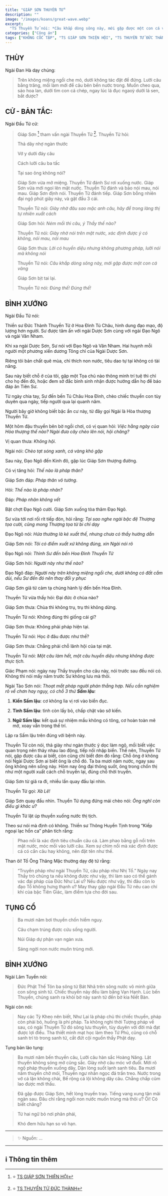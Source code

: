 ```yaml
---
title: "GIÁP SƠN THUYỀN TỬ"
description: ""
image: "/images/koans/great-wave.webp"
excerpt: 
  "TS Thuyền Tử nói: *Câu khắp dòng sông này, mới gặp được một con cá vàng* "
categories: ["Công án"]
tags: ["KHÔNG CỐC TẬP", "TS GIÁP SƠN THIỆN HỘI", "TS THUYỀN TỬ ĐỨC THÀNH"]
---
```


## THÙY

Ngài Đan Hà dạy chúng:

> Trên không miệng ngồi che mỏ, dưới không tác đặt để đứng. Lưỡi câu bằng trăng, mồi làm mới để câu bên bến nước trong. 
> Muốn cheo qua, sáo hoa lan, dưới tìm con cá chép, ngay lúc lá đục ngaoỳ dưới lá sen, bắt được?

## CỬ - BẢN TẮC:

Ngài Đầu Tử cử: 

> Giáp Sơn [^1] tham vấn ngài Thuyền Tử [^2]. Thuyền Tử hỏi: 
>
> Thả dây nhợ ngàn thước
> 
> Vớ y dưới đáy câu
> 
> Cách lưỡi câu ba tấc
> 
> Tại sao ông không nói?
>
> Giáp Sơn vừa mở miệng. 
Thuyền Tử đánh Sư rơi xuống nước.
Giáp Sơn vừa mới ngoi lên mặt nước. 
Thuyền Tử đánh và bảo nói mau, nói mau.
Giáp Sơn định nói. Thuyền Tử đánh tiếp. 
Giáp Sơn bỗng nhiên đại ngộ phút giây này, và gật đầu 3 cái.
>
> Thuyền Tử nói: *Giày nhờ đâu sao mặc anh câu, hãy để trong làng thị tự nhiên xuất cách*
>
> Giáp Sơn hỏi: *Ném mồi thì câu, ý Thầy thế nào?*
>
> Thuyền Tử nói: *Giày nhờ nói trên mặt nước, xác định được ý có không, nói mau, nói mau*
>
> Giáp Sơn thưa: *Lời có huyền diệu nhưng không phương pháp, lưỡi nói mà không nói*
>
> Thuyền Tử nói: *Câu khắp dòng sông này, mới gặp được một con cá vàng* 
>
> Giáp Sơn bịt tai lại.
>
> Thuyền Tử nói: *Đúng thế! Đúng thế!*

## BÌNH XƯỚNG

Ngài Đầu Tử nói:

Thiền sư Đức Thành Thuyền Tử ở Hoa Đình Tú Châu, hình dung đạo mạo, độ lượng hơn người.
Sư được tâm ấn với ngài Dược Sơn cùng với ngài Đạo Ngô và ngài Vân Nham. 

Khi xa ngài Dược Sơn, Sư nói với Đạo Ngô và Văn Nham. Hai huynh mỗi người một phương xiển dương Tông chỉ của Ngài Dược Sơn. 

Riêng tôi bản chất quê mùa, chỉ thích non nước, tiêu dao tự tại không có tài năng. 

Sau này biết chỗ ở của tôi, gặp một Tọa chủ nào thông minh trí tuệ thì chỉ cho họ đến đó, hoặc đem sở đắc bình sinh nhận được hướng dẫn họ để báo đáp ân Tiên Sư.

Từ ngày chia tay, Sư đến bến Tú Châu Hoa Đình, chèo chiếc thuyền con tùy duyên qua ngày, tiếp người qua lại quanh năm. 

Người bây giờ không biết bậc ẩn cư này, từ đây gọi Ngài là Hòa thượng Thuyền Tử.

Một hôm đậu thuyền bên bờ ngồi chơi, có vị quan hỏi: *Việc hằng ngày của Hòa thượng thế nào? Ngài đưa cây chèo lên nói, hội chăng?*

Vị quan thưa: *Không hội*.

Ngài nói: *Chèo tạt sóng xanh, cá vàng khó gặp*

Sau này, Đạo Ngô đến Kinh đô, gặp lúc Giáp Sơn thượng đường.

Có vị tăng hỏi: *Thế nào là pháp thân?*

Giáp Sơn đáp: *Pháp thân vô tướng*.

Hỏi: *Thế nào là pháp nhãn?*

Đáp: *Pháp nhãn không vết*

Bặt chợt Đạo Ngô cười. Giáp Sơn xuống tòa thăm Đạo Ngô.

Sư vừa tới nơi rối rít tiếp đón, hỏi rằng: *Tại sao nghe ngài bậc đệ Thượng tọa cười, cũng mong Thượng tọa từ bi chỉ dạy*

Đạo Ngô nói: *Hứa thường là kẻ xuất thế, nhưng chưa có thầy hướng dẫn*

Giáp Sơn nói: *Tôi có điểm xuất xứ không đúng, xin Ngài nói rõ*

Đạo Ngô nói: *Thỉnh Sư đến bến Hoa Đình Thuyền Tử*

Giáp Sơn hỏi: *Người này như thế nào?*

Đạo Ngô đáp: *Người này trên không miệng ngồi che, dưới không có đất cắm dùi, nếu Sư đến đó nên thay đổi y phục* 

Giáp Sơn giã từ cảm tạ chúng hành lý đến bến Hoa Đình.

Thuyền Tử vừa thấy hỏi: Đại đức ở chùa nào?

Giáp Sơn thưa: Chùa thì không trụ, trụ thì không dừng.

Thuyền Tử nói: Không đúng thì giống cái gì?

Giáp Sơn thưa: Không phải pháp hiện tại.

Thuyền Tử nói: Học ở đâu được như thế?

Giáp Sơn thưa: Chẳng phải chỗ lãnh hội của tại mặt.

Thuyền Tử nói: *Một câu làm hết, một câu huyền diệu nhưng không được thực tịch.*

Giác Phạm nói: ngày nay Thầy truyền cho câu này, nói trước sau đều nói có. 
Không thì nói mấy năm trước Sư không lưu mà thôi.

Ngài Tào Sơn nói: *Thoạt mắt pháp người phán thẳng hợp. Nếu cần nghiệm rõ về chơn hay ngụy, có chỗ 3 thứ **Sấm lậu**:*

1. **Kiến Sấm lậu**: cơ không lìa vị rơi vào biển đục.

2. **Tình Sấm lậu**: tình còn lấy bỏ, chấp chặt vào sở kiến.

3. **Ngữ Sấm lậu**: kết quả sự nhiệm mầu không có tông, cơ hoàn toàn mê mờ, xoay vần trong thế trí.

Lập ra Sấm lậu trên đúng với bệnh này.

Thuyền Tử còn nói, thả giày như ngàn thước ý dọc làm ngộ, mồi biết việc quan trọng nên thảy nhau lao động, tiếp nối nhập biển. 
Thế nên, Thuyền Tử nói, gặp được câu ai biết, còn cũng chỉ biết đơn đó rằng: 
Chỗ ông ở không nói Ngài Dược Sơn ai biết ông là chỗ đó. 
Ta ba mươi năm nước, ngay sau ông không nên sống này. 
Hôm nay ông đại thông suốt, ông trong chốn thị như một người xuất cách chỗ truyền lại, đúng chỗ thời truyền.

Giáp Sơn từ giã ra đi, nhiều lần quay đầu lại nhìn. 

Thuyền Tử gọi: *Xà Lê!*

Giáp Sơn quay đầu nhìn. Thuyền Tử dựng đứng mái chèo nói: *Ông nghĩ còn điều gì khác ư?*

Thuyền Tử lật úp thuyền xuống nước thị tịch.

Theo sư nói mà định có không. Thiền sư Thông Huyền Tịnh trong “Kiếp ngoại lạc hồn ca” phân tích rằng: 

> Phao nổi là xác định tiêu chuẩn câu cá. 
> Làm phao bằng gỗ nổi trên mặt nước, móc mồi vào lưỡi câu. 
> Xem sự chìm nổi mà xác định được cá có cắn câu hay không, nên đặt tên như thế.

Than ôi! Tổ Ông Thăng Mặc thường dạy đệ tử rằng:

> “Truyền pháp như ngài Thuyền Tử, câu pháp như Nhị Tổ.”
Ngày nay Thầy trò chúng ta nếu không được như vậy, thì làm sao có thể gánh vác đại pháp của Đức Như Lai ư? 
Nếu được như vậy, thì đâu còn lo đạo Tổ không hưng thạnh ư? 
May thay gặp ngài Đầu Tử nêu cao chí khí của bậc Tiên Giác, làm điểm tựa cho đời sau.

## TỤNG CỔ

> Ba mươi năm bơi thuyền chốn hiểm nguy.
>
> Câu chạm trúng được cứu sống người.
>
> Núi Giáp dự phận vạn ngàn xưa.
>
> Sáng ngời non nước muôn trùng mới.

## BÌNH XƯỚNG

Ngài Lâm Tuyền nói: 

> Đức Phật Thế Tôn ba sông từ Bát Nhã trên sông nước vô minh giữa con sông sinh tử.
> Chiếc thuyền này đều làm bằng Vạn Hạnh. 
> Lúc bến Thuyền, chúng sanh ra khỏi bờ này sanh tử đến bờ kia Niết Bàn.

Ngài còn nói: 

> Nay các Tỳ Kheo nên biết, Như Lai là pháp chủ thi chiếc thuyền, pháp còn phải bỏ, huống là phi pháp.
Ta không nghi thời Tượng pháp về sau, có ngài Thuyền Tử đó sông lưu thuyền, tùy duyên với đời mà đạt được lợi điều. 
Tha thiết mình mạt học làm theo Tứ Phủ, cũng có chỗ sanh trí tò trong sanh tử, cắt đứt cội nguồn thầy Phật dạy. 

Tụng bản lão tụng:

> Ba mươi năm bến thuyền câu,
> Lưỡi câu hàn sắc Hoàng Năng.
> Lật thuyền không sóng mở cũng sắc.
> Giày nhờ câu móc vớ đuổi.
> Mới rõ ngộ pháp thuyền xuống dây,
> Dặn lòng suốt lạnh sanh tiêu.
> Ba mươi năm thuyền chở mói,
> Thuyền ngư nhân ngọc đá trần treo.
> Nước trong vớ cá lặn không chài,
> Bể rộng cá lội không dây câu.
> Chẳng chấp cũm lao được mới thấu.

> Đã gặp được Giáp Sơn, hết lòng truyền trao. 
> Tiếng vang xung tận mãi ngàn sau. 
> Đâu chỉ rằng ngồi non nước muốn trùng mà thôi ư? 
> Ôi! Có biết chăng?

> Từ hai ngữ bỏ nơi phân phái,
> 
> Khó đem hữu hạn so vô hạn.

<hr class="blog-rule" />

> ✨ Nguồn:  ...

<hr class="blog-rule" />

## ℹ️ Thông tin thêm

[^1]: ⭐️ <a href="http://thuongchieu.net/index.php/chuyende/thiensutrunghoa/1592-thin-s-thin-hi" target="_blank">TS GIÁP SƠN THIỆN HỘI</a>

[^2]: ⭐️ <a href="http://thuongchieu.net/index.php/phapthoai/suphu/4791-tsducthanh" target="_blank">TS THUYỀN TỬ ĐỨC THÀNH</a>
